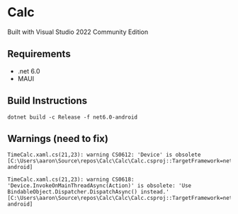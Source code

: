 # Calc
Built with Visual Studio 2022 Community Edition

## Requirements
 - .net 6.0
 - MAUI

## Build Instructions
`dotnet build -c Release -f net6.0-android`

## Warnings (need to fix)
```
TimeCalc.xaml.cs(21,23): warning CS0612: 'Device' is obsolete [C:\Users\aaron\Source\repos\Calc\Calc\Calc.csproj::TargetFramework=net6.0-android]

TimeCalc.xaml.cs(21,23): warning CS0618: 'Device.InvokeOnMainThreadAsync(Action)' is obsolete: 'Use BindableObject.Dispatcher.DispatchAsync() instead.' [C:\Users\aaron\Source\repos\Calc\Calc\Calc.csproj::TargetFramework=net6.0-android]
```
